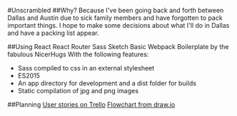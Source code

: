 #Unscrambled
##Why? Because I've been going back and forth between Dallas and Austin due to sick family members and have forgotten to pack important things. I hope to make some decisions about what I'll do in Dallas and have a packing list appear. 


##Using
React
React Router
Sass
Sketch
Basic Webpack Boilerplate by the fabulous NicerHugs
With the following features:
* Sass compiled to css in an external stylesheet
* ES2015
* An app directory for development and a dist folder for builds
* Static compilation of jpg and png images

##Planning
[User stories on Trello](https://trello.com/b/10XRhfJ8/scrambled-app)
[Flowchart from draw.io](./assets/unscrambled_flowchart.xml)




